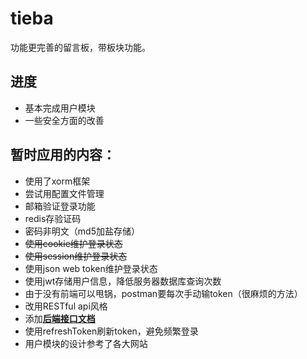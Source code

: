 # tieba

  功能更完善的留言板，带板块功能。

  ## 进度

  - 基本完成用户模块
  - 一些安全方面的改善

  ## 暂时应用的内容：

  - 使用了xorm框架
  - 尝试用配置文件管理
  - 邮箱验证登录功能
  - redis存验证码
  - 密码非明文（md5加盐存储）
  - ~~使用cookie维护登录状态~~
  - ~~使用session维护登录状态~~
  - 使用json web token维护登录状态
  - 使用jwt存储用户信息，降低服务器数据库查询次数
  - 由于没有前端可以甩锅，postman要每次手动输token（很麻烦的方法）
  - 改用RESTful api风格
  - 添加[**后端接口文档**](https://github.com/WinterBokeh/tieba/blob/master/document.md)
  - 使用refreshToken刷新token，避免频繁登录
  - 用户模块的设计参考了各大网站

